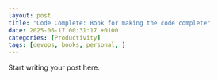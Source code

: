 ```yaml
---
layout: post
title: "Code Complete: Book for making the code complete"
date: 2025-06-17 00:31:17 +0100
categories: [Productivity]
tags: [devops, books, personal, ]
---
```


Start writing your post here.
